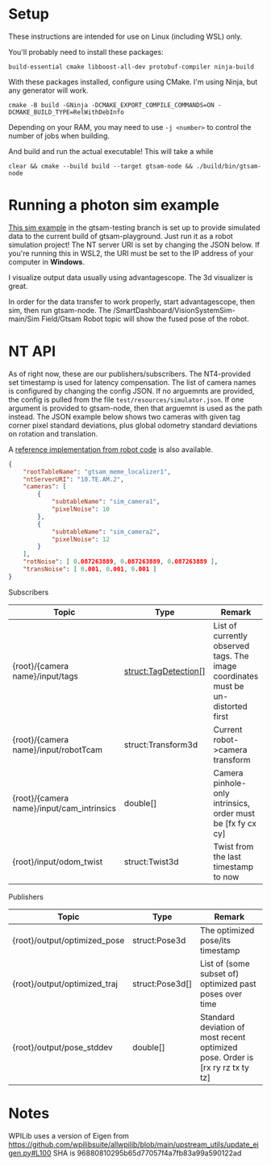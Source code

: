 # Setup

These instructions are intended for use on Linux (including WSL) only.

You'll probably need to install these packages:

```
build-essential cmake libboost-all-dev protobuf-compiler ninja-build
```

With these packages installed, configure using CMake. I'm using Ninja, but any generator will work.

```
cmake -B build -GNinja -DCMAKE_EXPORT_COMPILE_COMMANDS=ON -DCMAKE_BUILD_TYPE=RelWithDebInfo
```

Depending on your RAM, you may need to use `-j <number>` to control the number of jobs when building.

And build and run the actual executable! This will take a while

```
clear && cmake --build build --target gtsam-node && ./build/bin/gtsam-node
```

# Running a photon sim example

[This sim example](https://github.com/PhotonVision/champs_2024/tree/gtsam-testing/sim_projects/apriltag_yaw_only) in the gtsam-testing branch is set up to provide simulated data to the current build of gtsam-playground. Just run it as a robot simulation project! The NT server URI is set by changing the JSON below. If you're running this in WSL2, the URI must be set to the IP address of your computer in **Windows**.

I visualize output data usually using advantagescope. The 3d visualizer is great.

In order for the data transfer to work properly, start advantagescope, then sim, then run gtsam-node. The /SmartDashboard/VisionSystemSim-main/Sim Field/Gtsam Robot topic will show the fused pose of the robot.

# NT API

As of right now, these are our publishers/subscribers. The NT4-provided set timestamp is used for latency compensation. The list of camera names is configured by changing the config JSON. If no arguemnts are provided, the config is pulled from the file `test/resources/simulator.json`. If one argument is provided to gtsam-node, then that arguemnt is used as the path instead. The JSON example below shows two cameras with given tag corner pixel standard deviations, plus global odometry standard deviations on rotation and translation.

A [reference implementation from robot code](https://github.com/PhotonVision/champs_2024/blob/gtsam-testing/sim_projects/apriltag_yaw_only/src/main/java/frc/robot/GtsamInterface.java) is also available.

```json
{
    "rootTableName": "gtsam_meme_localizer1",
    "ntServerURI": "10.TE.AM.2",
    "cameras": [
        {
            "subtableName": "sim_camera1",
            "pixelNoise": 10
        },
        {
            "subtableName": "sim_camera2",
            "pixelNoise": 12
        }
    ],
    "rotNoise": [ 0.087263889, 0.087263889, 0.087263889 ],
    "transNoise": [ 0.001, 0.001, 0.001 ]
}

```

Subscribers

| Topic                                     | Type                  | Remark                                                                            |
|-------------------------------------------|-----------------------|-----------------------------------------------------------------------------------|
| {root}/{camera name}/input/tags           | [struct:TagDetection[]](https://github.com/PhotonVision/champs_2024/blob/gtsam-testing/sim_projects/apriltag_yaw_only/src/main/java/frc/robot/TagDetectionStruct.java) | List of currently observed tags. The image coordinates must be un-distorted first |
| {root}/{camera name}/input/robotTcam      | struct:Transform3d    | Current robot->camera transform                                                   |
| {root}/{camera name}/input/cam_intrinsics | double[]              | Camera pinhole-only intrinsics, order must be [fx fy cx cy]                       |
| {root}/input/odom_twist                   | struct:Twist3d        | Twist from the last timestamp to now                                              |

Publishers

| Topic                        | Type            | Remark                                                                         |
|------------------------------|-----------------|--------------------------------------------------------------------------------|
| {root}/output/optimized_pose | struct:Pose3d   | The optimized pose/its timestamp                                               |
| {root}/output/optimized_traj | struct:Pose3d[] | List of (some subset of) optimized past poses over time                        |
| {root}/output/pose_stddev    | double[]        | Standard deviation of most recent optimized pose. Order is [rx ry rz tx ty tz] |

# Notes

WPILib uses a version of Eigen from https://github.com/wpilibsuite/allwpilib/blob/main/upstream_utils/update_eigen.py#L100 SHA is 96880810295b65d77057f4a7fb83a99a590122ad
